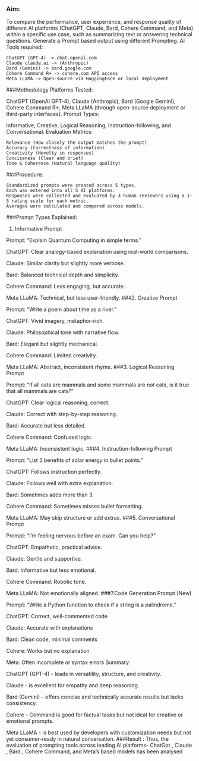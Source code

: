 ### Aim:

To compare the performance, user experience, and response quality of different AI platforms (ChatGPT, Claude, Bard, Cohere Command, and Meta) within a specific use case, such as summarizing text or answering technical questions. Generate a Prompt based output using different Prompting.
AI Tools required:

    ChatGPT (GPT-4) -> chat.openai.com
    Claude claude.ai -> (Anthropic)
    Bard (Gemini) -> bard.google.com
    Cohere Command R+ -> cohere.com API access
    Meta LLaMA -> Open-source via HuggingFace or local deployment

###Methodology
Platforms Tested:

ChatGPT (OpenAI GPT-4), Claude (Anthropic), Bard (Google Gemini), Cohere Command R+, Meta LLaMA (through open-source deployment or third-party interfaces).
Prompt Types:

Informative, Creative, Logical Reasoning, Instruction-following, and Conversational.
Evaluation Metrics:

    Relevance (How closely the output matches the prompt)
    Accuracy (Correctness of information)
    Creativity (Novelty in responses)
    Conciseness (Clear and brief)
    Tone & Coherence (Natural language quality)

###Procedure:

    Standardized prompts were created across 5 types.
    Each was entered into all 5 AI platforms.
    Responses were collected and evaluated by 3 human reviewers using a 1–5 rating scale for each metric.
    Averages were calculated and compared across models.

###Prompt Types Explained:
1. Informative Prompt

Prompt: “Explain Quantum Computing in simple terms.”

ChatGPT: Clear analogy-based explanation using real-world comparisons.

Claude: Similar clarity but slightly more verbose.

Bard: Balanced technical depth and simplicity.

Cohere Command: Less engaging, but accurate.

Meta LLaMA: Technical, but less user-friendly.
###2. Creative Prompt

Prompt: “Write a poem about time as a river.”

ChatGPT: Vivid imagery, metaphor-rich.

Claude: Philosophical tone with narrative flow.

Bard: Elegant but slightly mechanical.

Cohere Command: Limited creativity.

Meta LLaMA: Abstract, inconsistent rhyme.
###3. Logical Reasoning Prompt

Prompt: “If all cats are mammals and some mammals are not cats, is it true that all mammals are cats?”

ChatGPT: Clear logical reasoning, correct.

Claude: Correct with step-by-step reasoning.

Bard: Accurate but less detailed.

Cohere Command: Confused logic.

Meta LLaMA: Inconsistent logic.
###4. Instruction-following Prompt

Prompt: “List 3 benefits of solar energy in bullet points.”

ChatGPT: Follows instruction perfectly.

Claude: Follows well with extra explanation.

Bard: Sometimes adds more than 3.

Cohere Command: Sometimes misses bullet formatting.

Meta LLaMA: May skip structure or add extras.
###5. Conversational Prompt

Prompt: “I’m feeling nervous before an exam. Can you help?”

ChatGPT: Empathetic, practical advice.

Claude: Gentle and supportive.

Bard: Informative but less emotional.

Cohere Command: Robotic tone.

Meta LLaMA: Not emotionally aligned.
###7.Code Generation Prompt (New)

Prompt: “Write a Python function to check if a string is a palindrome.”

ChatGPT: Correct, well-commented code

Claude: Accurate with explanations

Bard: Clean code, minimal comments

Cohere: Works but no explanation

Meta: Often incomplete or syntax errors
Summary:

ChatGPT (GPT-4) - leads in versatility, structure, and creativity.

Claude - is excellent for empathy and deep reasoning.

Bard (Gemini) - offers concise and technically accurate results but lacks consistency.

Cohere - Command is good for factual tasks but not ideal for creative or emotional prompts.

Meta LLaMA - is best used by developers with customization needs but not yet consumer-ready in natural conversation.
###Result :
Thus, the evaluation of prompting tools across leading AI platforms- ChatGpt , Claude , Bard , Cohere Command, and Meta’s based models has been analysed
